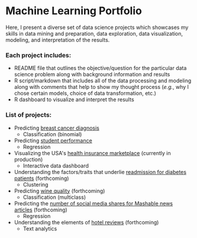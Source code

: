 # Machine Learning Portfolio

Here, I present a diverse set of data science projects which showcases my skills in data mining and preparation, data exploration, data visualization, modeling, and interpretation of the results. 

### Each project includes: 
* README file that outlines the objective/question for the particular data science problem along with background information and results
* R script/markdown that includes all of the data processing and modeling along with comments that help to show my thought process (*e.g.*, why I chose certain models, choice of data transformation, etc.)
* R dashboard to visualize and interpret the results

### List of projects:
* Predicting [breast cancer diagnosis](https://github.com/HLBarker/MachineLearningPortfolio/tree/master/PredictingBreastCancer) 
  * Classification (binomial)
* Predicting [student performance](https://github.com/HLBarker/MachineLearningPortfolio/tree/master/PredictingStudentPerformance) 
  * Regression
* Visualizing the USA's [health insurance marketplace](https://www.kaggle.com/hhs/health-insurance-marketplace) (currently in production)
  * Interactive data dashboard
* Understanding the factors/traits that underlie [readmission for diabetes patients](http://archive.ics.uci.edu/ml/datasets/Diabetes+130-US+hospitals+for+years+1999-2008) (forthcoming)
  * Clustering
* Predicting [wine quality](http://archive.ics.uci.edu/ml/datasets/Wine+Quality) (forthcoming)
  * Classification (multiclass)
* Predicting the [number of social media shares for Mashable news articles](http://archive.ics.uci.edu/ml/datasets/Online+News+Popularity) (forthcoming)
  * Regression
* Understanding the elements of [hotel reviews](http://archive.ics.uci.edu/ml/datasets/OpinRank+Review+Dataset) (forthcoming)
  * Text analytics


 
